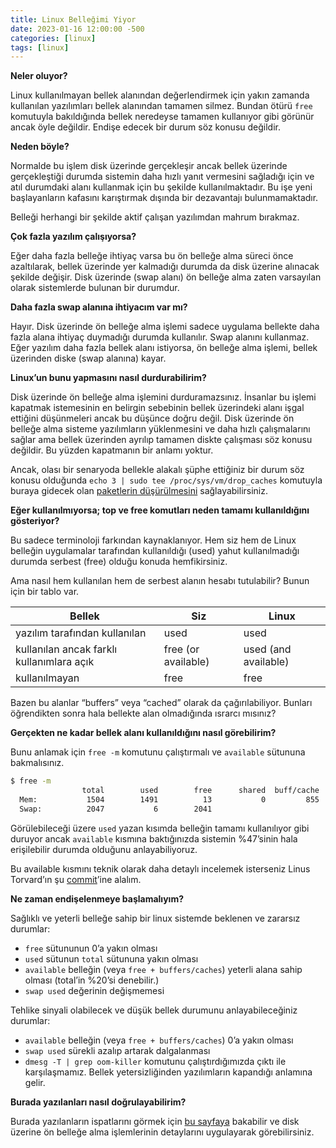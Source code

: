 ```yaml
---
title: Linux Belleğimi Yiyor
date: 2023-01-16 12:00:00 -500
categories: [linux]
tags: [linux]
---
```


**Neler oluyor?**

Linux kullanılmayan bellek alanından değerlendirmek için yakın zamanda kullanılan yazılımları bellek alanından tamamen silmez. Bundan ötürü `free` komutuyla bakıldığında bellek neredeyse tamamen kullanıyor gibi görünür ancak öyle değildir. Endişe edecek bir durum söz konusu değildir. 

**Neden böyle?**

Normalde bu işlem disk üzerinde gerçekleşir ancak bellek üzerinde gerçekleştiği durumda sistemin daha hızlı yanıt vermesini sağladığı için ve atıl durumdaki alanı kullanmak için bu şekilde kullanılmaktadır. Bu işe yeni başlayanların kafasını karıştırmak dışında bir dezavantajı bulunmamaktadır. 

Belleği herhangi bir şekilde aktif çalışan yazılımdan mahrum bırakmaz. 

**Çok fazla yazılım çalışıyorsa?**

Eğer daha fazla belleğe ihtiyaç varsa bu ön belleğe alma süreci önce azaltılarak, bellek üzerinde yer kalmadığı durumda da disk üzerine alınacak şekilde değişir. Disk üzerinde (swap alanı) ön belleğe alma zaten varsayılan olarak sistemlerde bulunan bir durumdur. 

**Daha fazla swap alanına ihtiyacım var mı?**

Hayır. Disk üzerinde ön belleğe alma işlemi sadece uygulama bellekte daha fazla alana ihtiyaç duymadığı durumda kullanılır. Swap alanını kullanmaz. Eğer yazılım daha fazla bellek alanı istiyorsa, ön belleğe alma işlemi, bellek üzerinden diske (swap alanına) kayar. 

**Linux’un bunu yapmasını nasıl durdurabilirim?**

Disk üzerinde ön belleğe alma işlemini durduramazsınız. İnsanlar bu işlemi kapatmak istemesinin en belirgin sebebinin bellek üzerindeki alanı işgal ettiğini düşünmeleri ancak bu düşünce doğru değil. Disk üzerinde ön belleğe alma sisteme yazılımların yüklenmesini ve daha hızlı çalışmalarını sağlar ama bellek üzerinden ayrılıp tamamen diskte çalışması söz konusu değildir. Bu yüzden kapatmanın bir anlamı yoktur.

Ancak, olası bir senaryoda bellekle alakalı şüphe ettiğiniz bir durum söz konusu olduğunda `echo 3 | sudo tee /proc/sys/vm/drop_caches` komutuyla buraya gidecek olan [paketlerin düşürülmesini](https://linux-mm.org/Drop_Caches) sağlayabilirsiniz. 

**Eğer kullanılmıyorsa; top ve free komutları neden tamamı kullanıldığını gösteriyor?**

Bu sadece terminoloji farkından kaynaklanıyor. Hem siz hem de Linux belleğin uygulamalar tarafından kullanıldığı (used) yahut kullanılmadığı durumda serbest (free) olduğu konuda hemfikirsiniz. 

Ama nasıl hem kullanılan hem de serbest alanın hesabı tutulabilir? Bunun için bir tablo var.

| Bellek | Siz | Linux |
| --- | --- | --- |
| yazılım tarafından kullanılan  | used | used |
| kullanılan ancak farklı kullanımlara açık | free (or available) | used (and available) |
| kullanılmayan | free | free |

Bazen bu alanlar “buffers” veya “cached” olarak da çağırılabiliyor. Bunları öğrendikten sonra hala bellekte alan olmadığında ısrarcı mısınız?

**Gerçekten ne kadar bellek alanı kullanıldığını nasıl görebilirim?**

Bunu anlamak için `free -m` komutunu çalıştırmalı ve `available` sütununa bakmalısınız. 

```bash
$ free -m
                total        used        free      shared  buff/cache   available
  Mem:           1504        1491          13           0         855      792
  Swap:          2047           6        2041
```

Görülebileceği üzere `used` yazan kısımda belleğin tamamı kullanılıyor gibi duruyor ancak `available` kısmına baktığınızda sistemin %47’sinin hala erişilebilir durumda olduğunu anlayabiliyoruz. 

Bu available kısmını teknik olarak daha detaylı incelemek isterseniz Linus Torvard’ın şu [commit](https://git.kernel.org/pub/scm/linux/kernel/git/torvalds/linux.git/commit/?id=34e431b0ae398fc54ea69ff85ec700722c9da773)’ine alalım.

**Ne zaman endişelenmeye başlamalıyım?**

Sağlıklı ve yeterli belleğe sahip bir linux sistemde beklenen ve zararsız durumlar:

- `free` sütununun 0’a yakın olması
- `used` sütunun `total` sütununa yakın olması
- `available` belleğin (veya `free + buffers/caches`) yeterli alana sahip olması (total’in %20’si denebilir.)
- `swap used` değerinin değişmemesi

Tehlike sinyali olabilecek ve düşük bellek durumunu anlayabileceğiniz durumlar:

- `available` belleğin (veya `free + buffers/caches`) 0’a yakın olması
- `swap used` sürekli azalıp artarak dalgalanması
- `dmesg -T | grep oom-killer` komutunu çalıştırdığımızda çıktı ile karşılaşmamız. Bellek yetersizliğinden yazılımların kapandığı anlamına gelir.

**Burada yazılanları nasıl doğrulayabilirim?**

Burada yazılanların ispatlarını görmek için [bu sayfaya](https://www.linuxatemyram.com/play.html) bakabilir ve disk üzerine ön belleğe alma işlemlerinin detaylarını uygulayarak görebilirsiniz.